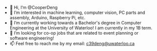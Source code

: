 - 👋 Hi, I’m @CooperDeng
- 👀 I’m interested in machine learning, computer vision, PC parts and assembly, Arduino, Raspberry Pi, etc.
- 🌱 I’m currently working towards a Bachelor's degree in Computer Engineering at the University of Waterloo! I am currently in my 1B term.
- 💞️ I’m looking for co-op jobs that are related to event planning or software engineering! 
- 📫 Feel free to reach me by my email: c39deng@uwaterloo.ca
